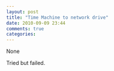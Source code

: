 ```yaml
---
layout: post
title: "Time Machine to network drive"
date: 2010-09-09 23:44
comments: true
categories: 
---
```


None


Tried but failed.

